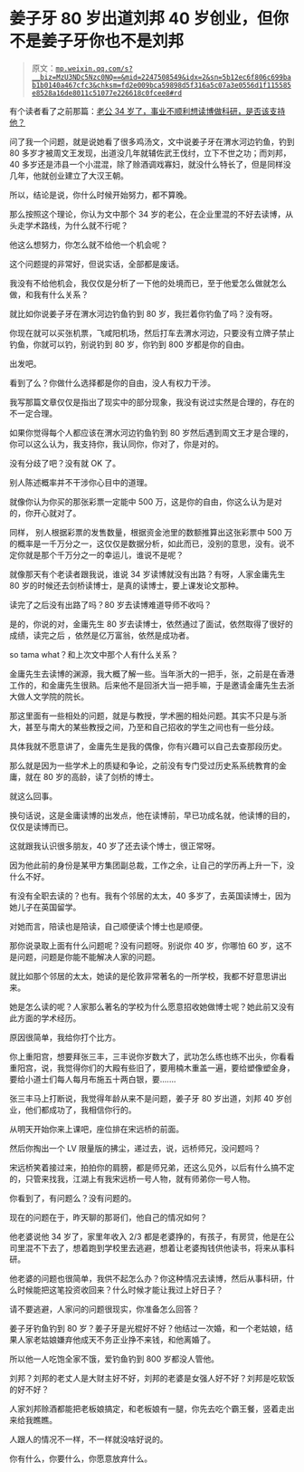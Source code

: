# 姜子牙 80 岁出道刘邦 40 岁创业，但你不是姜子牙你也不是刘邦

> 原文：[`mp.weixin.qq.com/s?__biz=MzU3NDc5Nzc0NQ==&mid=2247508549&idx=2&sn=5b12ec6f806c699bab1b0140a467cfc3&chksm=fd2e009bca59898d5f316a5c07a3e0556d1f115585e8528a16de8011c51077e226618c0fcee8#rd`](http://mp.weixin.qq.com/s?__biz=MzU3NDc5Nzc0NQ==&mid=2247508549&idx=2&sn=5b12ec6f806c699bab1b0140a467cfc3&chksm=fd2e009bca59898d5f316a5c07a3e0556d1f115585e8528a16de8011c51077e226618c0fcee8#rd)

有个读者看了之前那篇：[老公 34 岁了，事业不顺利想读博做科研，是否该支持他？](http://mp.weixin.qq.com/s?__biz=MzU3NDc5Nzc0NQ==&mid=2247508385&idx=1&sn=9362ac857bc533a82a35939b4a8e5093&chksm=fd2e037fca598a69ad231660c8a9b6b583b96259b7adb83470b8b20cff113e3c4ff7e6dacb00&scene=21#wechat_redirect)

问了我一个问题，就是说她看了很多鸡汤文，文中说姜子牙在渭水河边钓鱼，钓到 80 多岁才被周文王发现，出道没几年就辅佐武王伐纣，立下不世之功；而刘邦，40 多岁还是沛县一个小混混，除了赊酒调戏寡妇，就没什么特长了，但是同样没几年，他就创业建立了大汉王朝。

所以，结论是说，你什么时候开始努力，都不算晚。 

那么按照这个理论，你认为文中那个 34 岁的老公，在企业里混的不好去读博，从头走学术路线，为什么就不行呢？

他这么想努力，你怎么就不给他一个机会呢？

这个问题提的非常好，但说实话，全部都是废话。 

我没有不给他机会，我仅仅是分析了一下他的处境而已，至于他爱怎么做就怎么做，和我有什么关系？ 

就比如你说姜子牙在渭水河边钓鱼钓到 80 岁，我拦着你钓鱼了吗？没有呀。 

你现在就可以买张机票，飞咸阳机场，然后打车去渭水河边，只要没有立牌子禁止钓鱼，你就可以钓，别说钓到 80 岁，你钓到 800 岁都是你的自由。

出发吧。 

看到了么？你做什么选择都是你的自由，没人有权力干涉。 

我写那篇文章仅仅是指出了现实中的部分现象，我没有说过实然是合理的，存在的不一定合理。 

如果你觉得每个人都应该在渭水河边钓鱼钓到 80 岁然后遇到周文王才是合理的，你可以这么认为，我支持你，我认同你，你对了，你是对的。

没有分歧了吧？没有就 OK 了。 

别人陈述概率并不干涉你心目中的道理。 

就像你认为你买的那张彩票一定能中 500 万，这是你的自由，你这么认为是对的，你开心就对了。

同样， 别人根据彩票的发售数量，根据资金池里的数额推算出这张彩票中 500 万的概率是一千万分之一，这仅仅是数据分析，如此而已，没别的意思，没有。说不定你就是那个千万分之一的幸运儿，谁说不是呢？ 

就像那天有个老读者跟我说，谁说 34 岁读博就没有出路？有呀，人家金庸先生 80 岁的时候还去剑桥读博士，是真的读博士，要上课发论文那种。

读完了之后没有出路了吗？80 岁去读博难道导师不收吗？ 

是的，你说的对，金庸先生 80 岁去读博士，依然通过了面试，依然取得了很好的成绩，读完之后 ，依然是亿万富翁，依然是成功者。

so tama what？和上次文中那个人有什么关系？ 

金庸先生去读博的渊源，我大概了解一些。当年浙大的一把手，张，之前是在香港工作的，和金庸先生很熟。后来他不是回浙大当一把手嘛，于是邀请金庸先生去浙大做人文学院的院长。 

那这里面有一些相处的问题，就是与教授，学术圈的相处问题。其实不只是与浙大，甚至与南大的某些教授之间，乃至和自己招收的学生之间也有一些分歧。 

具体我就不愿意讲了，金庸先生是我的偶像，你有兴趣可以自己去查那段历史。

那么就是因为一些学术上的质疑和争论，之前没有专门受过历史系系统教育的金庸，就在 80 岁的高龄，读了剑桥的博士。 

就这么回事。

换句话说，这是金庸读博的出发点，他在读博前，早已功成名就，他读博的目的，仅仅是读博而已。 

这就跟我认识很多朋友，40 岁了还去读个博士，很正常呀。 

因为他此前的身份是某甲方集团副总裁，工作之余，让自己的学历再上升一下，没什么不好。

有没有全职去读的？也有。我有个邻居的太太，40 多岁了，去英国读博士，因为她儿子在英国留学。

对她而言，陪读也是陪读，自己顺便读个博士也是顺便。

那你说录取上面有什么问题呢？没有问题呀。别说你 40 岁，你哪怕 60 岁，这不是问题，问题是你能不能解决人家的问题。 

就比如那个邻居的太太，她读的是伦敦非常著名的一所学校，我都不好意思讲出来。

她是怎么读的呢？人家那么著名的学校为什么愿意招收她做博士呢？她此前又没有此方面的学术经历。

原因很简单，我给你打个比方。

你上重阳宫，想要拜张三丰，三丰说你岁数大了，武功怎么练也练不出头，你看看重阳宫，说，我觉得你们的大殿有些旧了，要用楠木重盖一遍，要给塑像塑金身，要给小道士们每人每月布施五十两白银，要.......

张三丰马上打断说，我觉得年龄从来不是问题，姜子牙 80 岁出道，刘邦 40 岁创业，他们都成功了，我相信你行的。

从明天开始你来上课吧，座位排在宋远桥的前面。

然后你掏出一个 LV 限量版的拂尘，递过去，说，远桥师兄，没问题吗？

宋远桥笑着接过来，拍拍你的肩膀，都是师兄弟，还这么见外，以后有什么搞不定的，只管来找我，江湖上有我宋远桥一号人物，就有师弟你一号人物。

你看到了，有问题么？没有问题的。 

现在的问题在于，昨天聊的那哥们，他自己的情况如何？

他老婆说他 34 岁了，家里年收入 2/3 都是老婆挣的，有孩子，有房贷，他是在公司里混不下去了，想着跑到学校里去逃避，想着让老婆掏钱供他读书，将来从事科研。 

他老婆的问题也很简单，我供不起怎么办？你这种情况去读博，然后从事科研，什么时候能把这笔投资收回来？什么时候才能让我过上好日子？

请不要逃避，人家问的问题很现实，你准备怎么回答？ 

姜子牙钓鱼钓到 80 岁？姜子牙是光棍好不好？他结过一次婚，和一个老姑娘，结果人家老姑娘嫌弃他成天不务正业挣不来钱，和他离婚了。 

所以他一人吃饱全家不饿，爱钓鱼钓到 800 岁都没人管他。

刘邦？刘邦的老丈人是大财主好不好，刘邦的老婆是女强人好不好？刘邦是吃软饭的好不好？ 

人家刘邦赊酒都能把老板娘搞定，和老板娘有一腿，你先去吃个霸王餐，竖着走出来给我瞧瞧。 

人跟人的情况不一样，不一样就没啥好说的。

你有什么，你要什么，你愿意放弃什么。